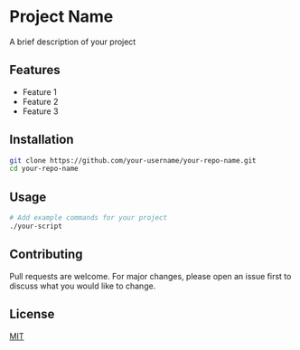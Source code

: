 # Project Name

A brief description of your project

## Features

- Feature 1
- Feature 2
- Feature 3

## Installation

```bash
git clone https://github.com/your-username/your-repo-name.git
cd your-repo-name
```

## Usage

```bash
# Add example commands for your project
./your-script
```

## Contributing

Pull requests are welcome. For major changes, please open an issue first to discuss what you would like to change.

## License

[MIT](https://choosealicense.com/licenses/mit/)
